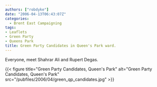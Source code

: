 ```yaml
---
authors: ["robdyke"]
date: "2006-04-13T06:43:07Z"
categories:
  - Brent East Campaigning
tags:
- Leaflets
- Green Party
- Queens Park
title: Green Party Candidates in Queen's Park ward.
---
```

Everyone, meet Shahrar Ali and Rupert Degas.

{{< figure title="Green Party Candidates, Queen's Park" alt="Green Party Candidates, Queen's Park" src="/pubfiles/2006/04/green_qp_candidates.jpg" >}}
